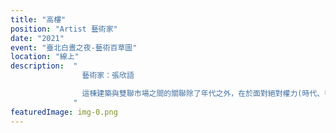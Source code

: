 ```yaml
---
title: "高樓"
position: "Artist 藝術家"
date: "2021"
event: "臺北白晝之夜-藝術百草圖"
location: "線上"
description:  "
                藝術家：張欣語

                這棟建築與雙聯市場之間的關聯除了年代之外，在於面對絕對權力(時代、都市、疫情)之下的生存姿態。我以市場的聲音作為能量的累積，並在這棟沒有屋頂的廢棄建築中釋放，以光作為能量同時也視作建築體的延伸，將其想像成一種示威。<br>
              "
featuredImage: img-0.png
---
```

